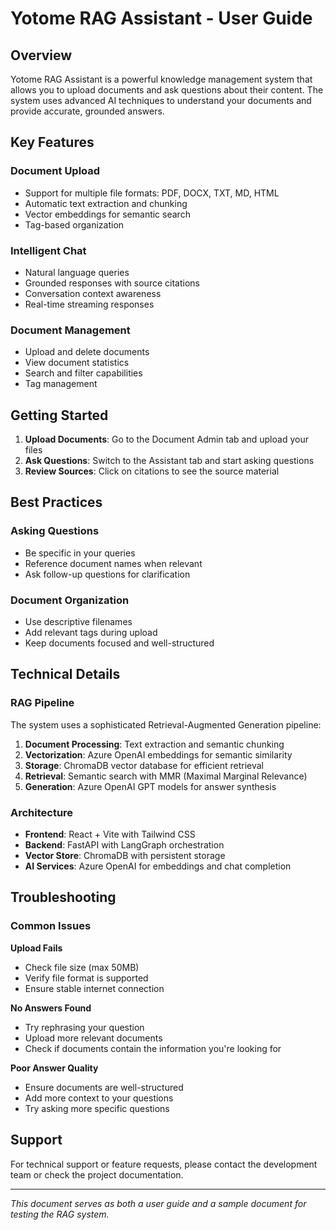 # Yotome RAG Assistant - User Guide

## Overview

Yotome RAG Assistant is a powerful knowledge management system that allows you to upload documents and ask questions about their content. The system uses advanced AI techniques to understand your documents and provide accurate, grounded answers.

## Key Features

### Document Upload
- Support for multiple file formats: PDF, DOCX, TXT, MD, HTML
- Automatic text extraction and chunking
- Vector embeddings for semantic search
- Tag-based organization

### Intelligent Chat
- Natural language queries
- Grounded responses with source citations
- Conversation context awareness
- Real-time streaming responses

### Document Management
- Upload and delete documents
- View document statistics
- Search and filter capabilities
- Tag management

## Getting Started

1. **Upload Documents**: Go to the Document Admin tab and upload your files
2. **Ask Questions**: Switch to the Assistant tab and start asking questions
3. **Review Sources**: Click on citations to see the source material

## Best Practices

### Asking Questions
- Be specific in your queries
- Reference document names when relevant
- Ask follow-up questions for clarification

### Document Organization
- Use descriptive filenames
- Add relevant tags during upload
- Keep documents focused and well-structured

## Technical Details

### RAG Pipeline
The system uses a sophisticated Retrieval-Augmented Generation pipeline:

1. **Document Processing**: Text extraction and semantic chunking
2. **Vectorization**: Azure OpenAI embeddings for semantic similarity
3. **Storage**: ChromaDB vector database for efficient retrieval
4. **Retrieval**: Semantic search with MMR (Maximal Marginal Relevance)
5. **Generation**: Azure OpenAI GPT models for answer synthesis

### Architecture
- **Frontend**: React + Vite with Tailwind CSS
- **Backend**: FastAPI with LangGraph orchestration
- **Vector Store**: ChromaDB with persistent storage
- **AI Services**: Azure OpenAI for embeddings and chat completion

## Troubleshooting

### Common Issues

**Upload Fails**
- Check file size (max 50MB)
- Verify file format is supported
- Ensure stable internet connection

**No Answers Found**
- Try rephrasing your question
- Upload more relevant documents
- Check if documents contain the information you're looking for

**Poor Answer Quality**
- Ensure documents are well-structured
- Add more context to your questions
- Try asking more specific questions

## Support

For technical support or feature requests, please contact the development team or check the project documentation.

---

*This document serves as both a user guide and a sample document for testing the RAG system.*
